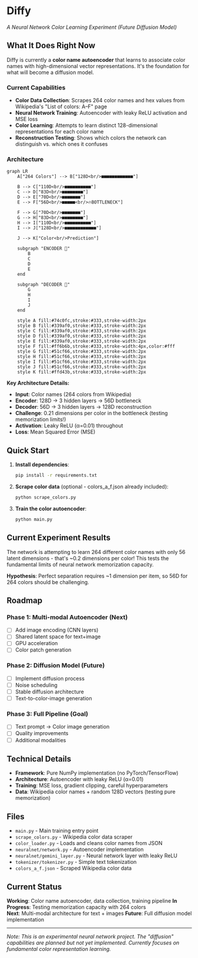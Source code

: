 # Diffy

_A Neural Network Color Learning Experiment (Future Diffusion Model)_

## What It Does Right Now

Diffy is currently a **color name autoencoder** that learns to associate color names with high-dimensional vector representations. It's the foundation for what will become a diffusion model.

### Current Capabilities

- **Color Data Collection**: Scrapes 264 color names and hex values from Wikipedia's "List of colors: A–F" page
- **Neural Network Training**: Autoencoder with leaky ReLU activation and MSE loss
- **Color Learning**: Attempts to learn distinct 128-dimensional representations for each color name
- **Reconstruction Testing**: Shows which colors the network can distinguish vs. which ones it confuses

### Architecture

```mermaid
graph LR
    A["264 Colors"] --> B["128D<br/>■■■■■■■■■■■■"]

    B --> C["110D<br/>■■■■■■■■■■"]
    C --> D["83D<br/>■■■■■■■■"]
    D --> E["70D<br/>■■■■■■■"]
    E --> F["56D<br/>■■■■■<br/>🔥BOTTLENECK"]

    F --> G["70D<br/>■■■■■■■"]
    G --> H["83D<br/>■■■■■■■■"]
    H --> I["110D<br/>■■■■■■■■■■"]
    I --> J["128D<br/>■■■■■■■■■■■■"]

    J --> K["Color<br/>Prediction"]

    subgraph "ENCODER 🔽"
        B
        C
        D
        E
    end

    subgraph "DECODER 🔼"
        G
        H
        I
        J
    end

    style A fill:#74c0fc,stroke:#333,stroke-width:2px
    style B fill:#339af0,stroke:#333,stroke-width:2px
    style C fill:#339af0,stroke:#333,stroke-width:2px
    style D fill:#339af0,stroke:#333,stroke-width:2px
    style E fill:#339af0,stroke:#333,stroke-width:2px
    style F fill:#ff6b6b,stroke:#333,stroke-width:4px,color:#fff
    style G fill:#51cf66,stroke:#333,stroke-width:2px
    style H fill:#51cf66,stroke:#333,stroke-width:2px
    style I fill:#51cf66,stroke:#333,stroke-width:2px
    style J fill:#51cf66,stroke:#333,stroke-width:2px
    style K fill:#ffd43b,stroke:#333,stroke-width:2px
```

**Key Architecture Details:**

- **Input**: Color names (264 colors from Wikipedia)
- **Encoder**: 128D → 3 hidden layers → 56D bottleneck
- **Decoder**: 56D → 3 hidden layers → 128D reconstruction
- **Challenge**: 0.21 dimensions per color in the bottleneck (testing memorization limits!)
- **Activation**: Leaky ReLU (α=0.01) throughout
- **Loss**: Mean Squared Error (MSE)

## Quick Start

1. **Install dependencies**:

   ```bash
   pip install -r requirements.txt
   ```

2. **Scrape color data** (optional - colors_a_f.json already included):

   ```bash
   python scrape_colors.py
   ```

3. **Train the color autoencoder**:
   ```bash
   python main.py
   ```

## Current Experiment Results

The network is attempting to learn 264 different color names with only 56 latent dimensions - that's ~0.2 dimensions per color! This tests the fundamental limits of neural network memorization capacity.

**Hypothesis**: Perfect separation requires ~1 dimension per item, so 56D for 264 colors should be challenging.

## Roadmap

### Phase 1: Multi-modal Autoencoder (Next)

- [ ] Add image encoding (CNN layers)
- [ ] Shared latent space for text+image
- [ ] GPU acceleration
- [ ] Color patch generation

### Phase 2: Diffusion Model (Future)

- [ ] Implement diffusion process
- [ ] Noise scheduling
- [ ] Stable diffusion architecture
- [ ] Text-to-color-image generation

### Phase 3: Full Pipeline (Goal)

- [ ] Text prompt → Color image generation
- [ ] Quality improvements
- [ ] Additional modalities

## Technical Details

- **Framework**: Pure NumPy implementation (no PyTorch/TensorFlow)
- **Architecture**: Autoencoder with leaky ReLU (α=0.01)
- **Training**: MSE loss, gradient clipping, careful hyperparameters
- **Data**: Wikipedia color names + random 128D vectors (testing pure memorization)

## Files

- `main.py` - Main training entry point
- `scrape_colors.py` - Wikipedia color data scraper
- `color_loader.py` - Loads and cleans color names from JSON
- `neuralnet/network.py` - Autoencoder implementation
- `neuralnet/gemini_layer.py` - Neural network layer with leaky ReLU
- `tokenizer/tokenizer.py` - Simple text tokenization
- `colors_a_f.json` - Scraped Wikipedia color data

## Current Status

**Working**: Color name autoencoder, data collection, training pipeline
**In Progress**: Testing memorization capacity with 264 colors  
**Next**: Multi-modal architecture for text + images
**Future**: Full diffusion model implementation

---

_Note: This is an experimental neural network project. The "diffusion" capabilities are planned but not yet implemented. Currently focuses on fundamental color representation learning._
